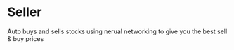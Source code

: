 # Seller
 Auto buys and sells stocks using nerual networking to give you the best sell & buy prices
